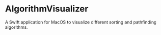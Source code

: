 # AlgorithmVisualizer

A Swift application for MacOS to visualize different sorting and pathfinding algorithms.
